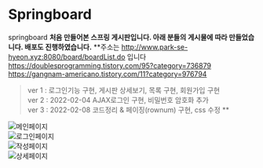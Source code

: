 # Springboard
springboard
**처음 만들어본 스프링 게시판입니다. 아래 분들의 게시물에 따라 만들었습니다. 
배포도 진행하였습니다.**
**주소는 http://www.park-se-hyeon.xyz:8080/board/boardList.do 입니다   
https://doublesprogramming.tistory.com/95?category=736879   
https://gangnam-americano.tistory.com/11?category=976794   
>ver 1 : 로그인기능 구현, 게시판 상세보기, 목록 구현, 회원가입 구현    
>ver 2 : 2022-02-04 AJAX로그인 구현, 비밀번호 암호화 추가   
>ver 3 : 2022-02-08 코드정리 & 페이징(rownum) 구현, css 수정   **

![메인페이지](https://user-images.githubusercontent.com/83701900/152947081-c940d6f5-978c-4f8a-a47a-e4f22fb1a31d.png)   
![로그인페이지](https://user-images.githubusercontent.com/83701900/152947077-e82f8b91-b521-44af-991d-598b73ae2d24.png)   
![작성페이지](https://user-images.githubusercontent.com/83701900/152947078-0e00c3cc-e998-4566-ad29-b48adbbb8f5d.png)   
![상세페이지](https://user-images.githubusercontent.com/83701900/152947083-36096908-627a-4d33-80e3-817573d1efcd.png)   
